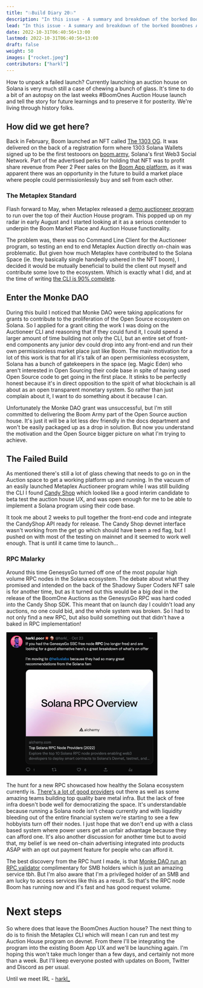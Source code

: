 ```yaml
---
title: "💥Build Diary 20💥"
description: "In this issue - A summary and breakdown of the borked BoomOnes Auction House launch."
lead: "In this issue - A summary and breakdown of the borked BoomOnes Auction House launch."
date: 2022-10-31T06:40:56+13:00
lastmod: 2022-10-31T06:40:56+13:00
draft: false
weight: 50
images: ["rocket.jpeg"]
contributors: ["harkl"]
---
```


How to unpack a failed launch? Currently launching an auction house on Solana is very much still a case of chewing a bunch of glass. It's time to do a bit of an autopsy on the last weeks #BoomOnes Auction House launch and tell the story for future learnings and to preserve it for posterity. We're living through history folks.

## How did we get here?

Back in February, Boom launched an NFT called [The 1303 OG](https://boom.army/docs/docs/prologue/1303/). It was delivered on the back of a registration form where 1303 Solana Wallets signed up to be the first testooors on [boom.army](https://boom.army), Solana's first Web3 Social Network. Part of the advertised perks for holding that NFT was to profit share revenue from Peer 2 Peer sales on the [Boom App platform](https://boom.army), as it was apparent there was an opportunity in the future to build a market place where people could permissionlessly buy and sell from each other. 

### The Metaplex Standard

Flash forward to May, when Metaplex released a [demo auctioneer program](https://github.com/metaplex-foundation/metaplex-program-library/tree/master/auctioneer) to run over the top of their Auction House program. This popped up on my radar in early August and I started looking at it as a serious contender to underpin the Boom Market Place and Auction House functionality.

The problem was, there was no Command Line Client for the Auctioneer program, so testing an end to end Metaplex Auction directly on-chain was problematic. But given how much Metaplex have contributed to the Solana Space (ie. they basically single handedly ushered in the NFT boom), I decided it would be mutually beneficial to build the client out myself and contribute some love to the ecosystem. Which is exactly what I did, and at the time of writing [the CLI is 90% complete](https://github.com/h4rkl/metaplex-auctioneer-cli).

## Enter the Monke DAO

During this build I noticed that Monke DAO were taking applications for grants to contribute to the proliferation of the Open Source ecosystem on Solana. So I applied for a grant citing the work I was doing on the Auctioneer CLI and reasoning that if they could fund it, I could spend a larger amount of time building not only the CLI, but an entire set of front-end components any junior dev could drop into any front-end and run their own permissionless market place just like Boom. The main motivation for a lot of this work is that for all it's talk of an open permisionless ecosystem, Solana has a bunch of gatekeepers in the space (eg. Magic Eden) who aren't interested in Open Sourcing their code base in spite of having used Open Source code to get going in the first place. It stinks to be perfectly honest because it's in direct opposition to the spirit of what blockchain is all about as an open transparent monetary system. So rather than just complain about it, I want to do something about it because I can.

Unfortunately the Monke DAO grant was unsuccessful, but I'm still committed to delivering the Boom Army part of the Open Source auction house. It's just it will be a lot less dev friendly in the docs department and won't be easily packaged up as a drop in solution. But now you understand the motivation and the Open Source bigger picture on what I'm trying to achieve.

## The Failed Build

As mentioned there's still a lot of glass chewing that needs to go on in the Auction space to get a working platform up and running. In the vacuum of an easily launched Metaplex Auctioneer program while I was still building the CLI I found [Candy Shop](https://twitter.com/CandyShopSpace) which looked like a good interim candidate to beta test the auction house UX, and was open enough for me to be able to implement a Solana program using their code base.

It took me about 2 weeks to pull together the front-end code and integrate the CandyShop API ready for release. The Candy Shop devnet interface wasn't working from the get go which should have been a red flag, but I pushed on with most of the testing on mainnet and it seemed to work well enough. That is until it came time to launch...

### RPC Malarky

Around this time GenesysGo turned off one of the most popular high volume RPC nodes in the Solana ecosystem. The debate about what they promised and intended on the back of the Shadowy Super Coders NFT sale is for another time, but as it turned out this would be a big deal in the release of the BoomOne Auctions as the GenesysGo RPC was hard coded into the Candy Shop SDK. This meant that on launch day I couldn't load any auctions, no one could bid, and the whole system was broken. So I had to not only find a new RPC, but also build something out that didn't have a baked in RPC implementation!

<img src="rpc.png" alt="RPC article tweet" width="400"/>

The hunt for a new RPC showcased how healthy the Solana ecosystem currently is. [There's a lot of good providers](https://www.alchemy.com/overviews/solana-rpc) out there as well as some amazing teams building top quality bare metal infra. But the lack of free infra doesn't bode well for democratizing the space. It's understandable because running a Solana node isn't cheap currently and with liquidity bleeding out of the entire financial system we're starting to see a few hobbyists turn off their nodes. I just hope that we don't end up with a class based system where power users get an unfair advantage because they can afford one. It's also another discussion for another time but to avoid that, my belief is we need on-chain advertising integrated into products ASAP with an opt out payment feature for people who can afford it.

The best discovery from the RPC hunt I made, is that [Monke DAO run an RPC validator](https://business.monkedao.io) complimentary for SMB holders which is just an amazing service tbh. But I'm also aware that I'm a privileged holder of an SMB and am lucky to access services like this as a result. So that's the RPC node Boom has running now and it's fast and has good request volume.

# Next steps

So where does that leave the BoomOnes Auction house? The next thing to do is to finish the Metaplex CLI which will mean I can run and test my Auction House program on devnet. From there I'll be integrating the program into the existing Boom App UX and we'll be launching again. I'm hoping this won't take much longer than a few days, and certainly not more than a week. But I'll keep everyone posted with updates on Boom, Twitter and Discord as per usual.

Until we meet IRL - [harkl_](https://boom.army/harkl)